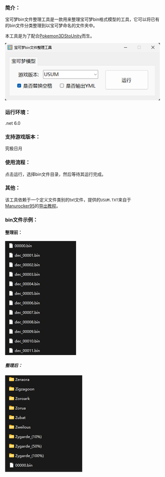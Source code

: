 ### 简介：

宝可梦bin文件整理工具是一款用来整理宝可梦bin格式模型的工具，它可以将已有的bin文件分类整理到以宝可梦命名的文件夹中。

本工具是为了配合[Pokemon3DStoUnity](https://github.com/opeious/Pokemon3DStoUnity)而生。

![Snipaste_2023-10-21_02-32-28](assests/Snipaste_2023-10-21_02-32-28.png)



### 运行环境：

.net 6.0



### 支持游戏版本：

究极日月



### 使用流程：

点击运行，选择bin文件目录，然后等待其运行完成。



### 其他：

该工具依赖于一个定义文件类别的txt文件，提供的`USUM.TXT`来自于[Manurocker95](https://youtu.be/flt25aTOJ08)的[导出教程](https://gbatemp.net/threads/export-your-pokemon-animated-models-from-3ds-to-unity-engine-3d.532962/)。



### bin文件示例：

#### 整理前：

![Snipaste_2023-10-21_02-29-39](assests/Snipaste_2023-10-21_02-29-39.png)



##### 整理后：

![Snipaste_2023-10-21_02-32-00](assests/Snipaste_2023-10-21_02-32-00.png)
